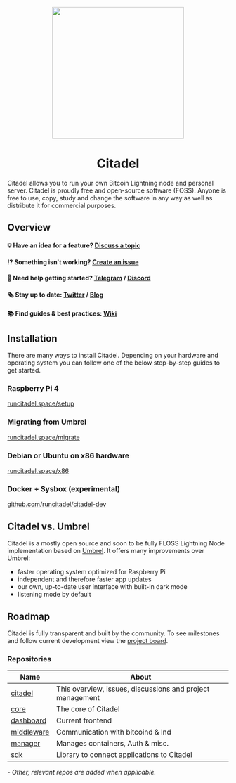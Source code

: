 <p align="center">
  <img height="300" src="https://avatars.githubusercontent.com/u/86734767">
  <h1 align="center">Citadel</h1>
</p>

Citadel allows you to run your own Bitcoin Lightning node and personal server. Citadel is proudly free and open-source software (FOSS). Anyone is free to use, copy, study and change the software in any way as well as distribute it for commercial purposes.

## Overview

#### 💡 Have an idea for a feature? [Discuss a topic](https://github.com/runcitadel/citadel/discussions/new)

#### ⁉ Something isn't working? [Create an issue](https://github.com/runcitadel/citadel/issues/new)

#### 💬 Need help getting started? [Telegram](https://t.me/runcitadel) / [Discord](https://discord.gg/6U3kM2cjdB)

#### 🗞️ Stay up to date: [Twitter](https://twitter.com/runcitadel) / [Blog](https://blog.runcitadel.space)

#### 📚 Find guides & best practices: [Wiki](https://wiki.runcitadel.space)

## Installation

There are many ways to install Citadel. Depending on your hardware and operating system you can follow one of the below step-by-step guides to get started.

### Raspberry Pi 4

[runcitadel.space/setup](https://runcitadel.space/setup)

### Migrating from Umbrel

[runcitadel.space/migrate](https://runcitadel.space/migrate)

### Debian or Ubuntu on x86 hardware

[runcitadel.space/x86](https://runcitadel.space/x86)

### Docker + Sysbox (experimental)

[github.com/runcitadel/citadel-dev](https://github.com/runcitadel/citadel-dev)

## Citadel vs. Umbrel

Citadel is a mostly open source and soon to be fully FLOSS Lightning Node implementation based on [Umbrel](https://github.com/getumbrel/umbrel).
It offers many improvements over Umbrel:

- faster operating system optimized for Raspberry Pi
- independent and therefore faster app updates
- our own, up-to-date user interface with built-in dark mode
- listening mode by default

## Roadmap

Citadel is fully transparent and built by the community. To see milestones and follow current development view the [project board](https://github.com/orgs/runcitadel/projects/3).

### Repositories

| Name                                                   | About                                                     |
| ------------------------------------------------------ | --------------------------------------------------------- |
| [citadel](https://github.com/runcitadel/citadel/)      | This overview, issues, discussions and project management |
| [core](https://github.com/runcitadel/core)             | The core of Citadel                                       |
| [dashboard](https://github.com/runcitadel/dashboard)   | Current frontend                                          |
| [middleware](https://github.com/runcitadel/middleware) | Communication with bitcoind & lnd                         |
| [manager](https://github.com/runcitadel/manager)       | Manages containers, Auth & misc.                          |
| [sdk](https://github.com/runcitadel/sdk)               | Library to connect applications to Citadel                |

_- Other, relevant repos are added when applicable._
